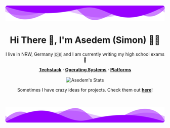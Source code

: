 ![TopWaves](assets/wavesTop.png)

<h1 align="center">Hi There 👋, I'm Asedem (Simon) 👩‍💻</h1>

<p align='center'>I live in NRW, Germany 🇩🇪 and I am currently writing my high school exams 🏫</p>

<p align="center">
    <b><a href="https://github.com/Asedem/Asedem/blob/main/pages/TECHSTACK.md">Techstack</a></b>
    ·
    <b><a href="https://github.com/Asedem/Asedem/blob/main/pages/OPERATING_SYSTEM.md">Operating Systems</a></b>
    ·
    <b><a href="https://github.com/Asedem/Asedem/blob/main/pages/PLATFORM.md">Platforms</a></b>
</p>
<p align="center">
    <img align="center" src="https://github-profile-summary-cards.vercel.app/api/cards/profile-details?username=Asedem&theme=tokyonight" alt="Asedem's Stats"/>
</p>

<p align='center'>Sometimes I have crazy ideas for projects. Check them out <b><a href="https://github.com/Asedem/Asedem/blob/main/pages/PROJECTS.md">here</a></b>!</p>

<br>

![TopWaves](assets/wavesBottom.png)
